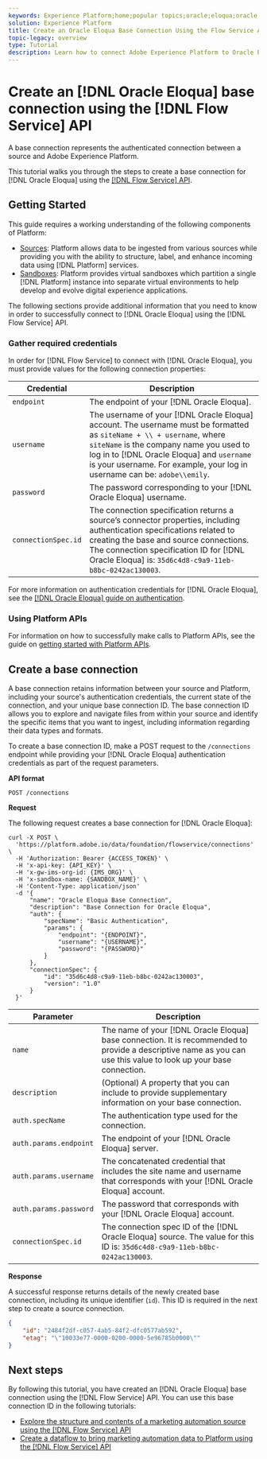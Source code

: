 ```yaml
---
keywords: Experience Platform;home;popular topics;oracle;eloqua;oracle eloqua
solution: Experience Platform
title: Create an Oracle Eloqua Base Connection Using the Flow Service API
topic-legacy: overview
type: Tutorial
description: Learn how to connect Adobe Experience Platform to Oracle Eloqua using the Flow Service API.
---
```

# Create an [!DNL Oracle Eloqua] base connection using the [!DNL Flow Service] API

A base connection represents the authenticated connection between a source and Adobe Experience Platform.

This tutorial walks you through the steps to create a base connection for [!DNL Oracle Eloqua] using the [[!DNL Flow Service] API](https://www.adobe.io/experience-platform-apis/references/flow-service/).

## Getting Started

This guide requires a working understanding of the following components of Platform:

* [Sources](../../../../home.md): Platform allows data to be ingested from various sources while providing you with the ability to structure, label, and enhance incoming data using [!DNL Platform] services.
* [Sandboxes](../../../../../sandboxes/home.md): Platform provides virtual sandboxes which partition a single [!DNL Platform] instance into separate virtual environments to help develop and evolve digital experience applications.

The following sections provide additional information that you need to know in order to successfully connect to [!DNL Oracle Eloqua] using the [!DNL Flow Service] API.

### Gather required credentials

In order for [!DNL Flow Service] to connect with [!DNL Oracle Eloqua], you must provide values for the following connection properties:

| Credential | Description |
| --- | --- |
| `endpoint` | The endpoint of your [!DNL Oracle Eloqua]. |
| `username` | The username of your [!DNL Oracle Eloqua] account. The username must be formatted as `siteName + \\ + username`, where `siteName` is the company name you used to log in to [!DNL Oracle Eloqua] and `username` is your username. For example, your log in username can be: `adobe\\emily`. |
| `password` | The password corresponding to your [!DNL Oracle Eloqua] username. |
| `connectionSpec.id` | The connection specification returns a source’s connector properties, including authentication specifications related to creating the base and source connections. The connection specification ID for [!DNL Oracle Eloqua] is: `35d6c4d8-c9a9-11eb-b8bc-0242ac130003`. |

For more information on authentication credentials for [!DNL Oracle Eloqua], see the [[!DNL Oracle Eloqua] guide on authentication](https://docs.oracle.com/en/cloud/saas/marketing/eloqua-rest-api/Authentication_Basic.html).

### Using Platform APIs

For information on how to successfully make calls to Platform APIs, see the guide on [getting started with Platform APIs](../../../../../landing/api-guide.md).

## Create a base connection

A base connection retains information between your source and Platform, including your source's authentication credentials, the current state of the connection, and your unique base connection ID. The base connection ID allows you to explore and navigate files from within your source and identify the specific items that you want to ingest, including information regarding their data types and formats.

To create a base connection ID, make a POST request to the `/connections` endpoint while providing your [!DNL Oracle Eloqua] authentication credentials as part of the request parameters.

**API format**

```https
POST /connections
```

**Request**

The following request creates a base connection for [!DNL Oracle Eloqua]:

```shell
curl -X POST \
  'https://platform.adobe.io/data/foundation/flowservice/connections' \
  -H 'Authorization: Bearer {ACCESS_TOKEN}' \
  -H 'x-api-key: {API_KEY}' \
  -H 'x-gw-ims-org-id: {IMS_ORG}' \
  -H 'x-sandbox-name: {SANDBOX_NAME}' \
  -H 'Content-Type: application/json'
  -d '{
      "name": "Oracle Eloqua Base Connection",
      "description": "Base Connection for Oracle Eloqua",
      "auth": {
          "specName": "Basic Authentication",
          "params": {
              "endpoint": "{ENDPOINT}",
              "username": "{USERNAME}",
              "password": "{PASSWORD}"
          }
      },
      "connectionSpec": {
          "id": "35d6c4d8-c9a9-11eb-b8bc-0242ac130003",
          "version": "1.0"
      }
  }'
```

| Parameter | Description |
| --- | --- |
| `name` | The name of your [!DNL Oracle Eloqua] base connection. It is recommended to provide a descriptive name as you can use this value to look up your base connection. |
| `description` | (Optional) A property that you can include to provide supplementary information on your base connection. |
| `auth.specName` | The authentication type used for the connection. |
| `auth.params.endpoint` | The endpoint of your [!DNL Oracle Eloqua] server.  |
| `auth.params.username` | The concatenated credential that includes the site name and username that corresponds with your [!DNL Oracle Eloqua] account. |
| `auth.params.password` | The password that corresponds with your [!DNL Oracle Eloqua] account. |
| `connectionSpec.id` | The connection spec ID of the [!DNL Oracle Eloqua] source. The value for this ID is: `35d6c4d8-c9a9-11eb-b8bc-0242ac130003`. |

**Response**

A successful response returns details of the newly created base connection, including its unique identifier (`id`). This ID is required in the next step to create a source connection.

```json
{
    "id": "2484f2df-c057-4ab5-84f2-dfc0577ab592",
    "etag": "\"10033e77-0000-0200-0000-5e96785b0000\""
}
```

## Next steps

By following this tutorial, you have created an [!DNL Oracle Eloqua] base connection using the [!DNL Flow Service] API. You can use this base connection ID in the following tutorials:

* [Explore the structure and contents of a marketing automation source using the [!DNL Flow Service] API](../../explore/marketing-automation.md)
* [Create a dataflow to bring marketing automation data to Platform using the [!DNL Flow Service] API](../../dataflow/marketing-automation.md)


